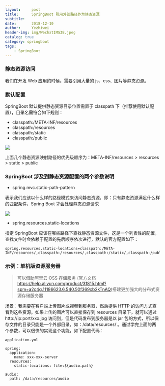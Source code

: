 ```yaml
---
layout:     post
title:      SpringBoot 引用外部路径作为静态资源
subtitle:   
date:       2018-12-10
author:     Yezhiwei
header-img: img/WechatIMG38.jpeg
catalog: true
category: springboot
tags:
    - SpringBoot
---
```



### 静态资源访问

我们在开发 Web 应用的时候，需要引用大量的 js、css、图片等静态资源。

### 默认配置

SpringBoot 默认提供静态资源目录位置需置于 classpath 下（推荐使用默认配置），目录名需符合如下规则：

* classpath:/META-INF/resources
* classpath:/resources
* classpath:/static
* classpath:/public

![](https://ws2.sinaimg.cn/large/006tNbRwly1fy0teik9jaj30ke0cydhg.jpg)

上面几个静态资源映射路径的优先级顺序为：META-INF/resources > resources > static > public

### SpringBoot 涉及到静态资源配置的两个参数说明

* spring.mvc.static-path-pattern

表示我们应该以什么样的路径模式来访问静态资源，即：只有静态资源满足什么样的匹配条件，Spring Boot 才会处理静态资源请求

![](https://tva2.sinaimg.cn/large/006tNbRwly1fy0tqa03p2j31xs0lajtt.jpg)

* spring.resources.static-locations

指定 SpringBoot 应该在哪些路径下查找静态资源文件，这是一个列表性的配置，查找文件时会依赖于配置的先后顺序依次进行，默认的官方配置如下：

```
spring.resources.static-locations=classpath:/META-INF/resources/,classpath:/resources/,classpath:/static/,classpath:/public/
```

### 示例：单机版资源服务器

> 可以借助阿里云 OSS 存储服务 (官方文档 https://help.aliyun.com/product/31815.html?spm=a2c4g.11186623.6.540.50f369cb2kTnAQ)搭建更加强大的分布式资源存储服务器
 
场景：我需要在客户端上传图片或视频到服务器，然后提供 HTTP 的访问方式查看到这些资源。如果上传的图片可以直接保存到 resources 目录下，就可以通过 http://ip:port/xxx.jpg 访问到，但是代码发布到服务器是以 jar 包的方式，所以保存文件的目录只能是一个外部目录，如：/data/resources/ 。通过学完上面的两个参数，可以很快的实现这个功能，如下配置代码：

```
application.yml

spring:
  application:
    name: xxx-xxx-server
  resources:
    static-locations: file:${audio.path}

audio:
  path: /data/resources/audio
```
